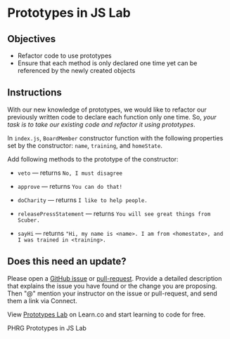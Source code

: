 # Prototypes in JS Lab

## Objectives
+ Refactor code to use prototypes
+ Ensure that each method is only declared one time yet can be referenced by the newly created objects

## Instructions
With our new knowledge of prototypes, we would like to refactor our previously written code to declare each function only one time.  So, *your task is to take our existing code and refactor it using prototypes*.

In `index.js`, `BoardMember` constructor function with the following properties set by the constructor: `name`, `training`, and `homeState`.

Add following methods to the prototype of the constructor:
+ `veto` — returns `No, I must disagree`

+ `approve` — returns `You can do that!`

+ `doCharity` — returns `I like to help people.`

+ `releasePressStatement` — returns `You will see great things from Scuber.`

+ `sayHi` — returns `"Hi, my name is <name>. I am from <homestate>, and I was trained in <training>.`

## Does this need an update?
 Please open a [GitHub issue](https://github.com/learn-co-curriculum/phrg-js-object-oriented-prototypes-lab/issues) or [pull-request](https://github.com/learn-co-curriculum/phrg-js-object-oriented-prototypes-lab/pulls). Provide a detailed description that explains the issue you have found or the change you are proposing. Then "@" mention your instructor on the issue or pull-request, and send them a link via Connect.

<p class='util--hide'>View <a href='https://learn.co/lessons/js-object-oriented-prototypes-lab' title='js-object-oriented-prototypes-lab'>Prototypes Lab</a> on Learn.co and start learning to code for free.</p>
<p data-visibility='hidden'>PHRG Prototypes in JS Lab</p>
